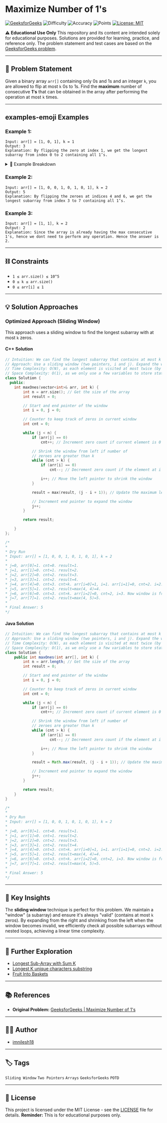 # Maximize Number of 1's

[![GeeksforGeeks](https://img.shields.io/badge/GeeksforGeeks-298D46?style=for-the-badge&logo=geeksforgeeks&logoColor=white)](https://www.geeksforgeeks.org/problems/maximize-number-of-1s0905/1)
![Difficulty](https://img.shields.io/badge/Difficulty-Medium-yellow?style=for-the-badge)
![Accuracy](https://img.shields.io/badge/Accuracy-39.46%25-orange?style=for-the-badge)
![Points](https://img.shields.io/badge/Points-4-blue?style=for-the-badge)
[![License: MIT](https://img.shields.io/badge/License-MIT-green.svg?style=for-the-badge)](https://opensource.org/licenses/MIT)

<div>

⚠️ **Educational Use Only**
This repository and its content are intended solely for educational purposes. Solutions are provided for learning, practice, and reference only. The problem statement and test cases are based on the [GeeksforGeeks problem](https://www.geeksforgeeks.org/problems/maximize-number-of-1s0905/1).

</div>

---

## 📝 Problem Statement

Given a binary array `arr[]` containing only 0s and 1s and an integer `k`, you are allowed to flip at most `k` 0s to 1s. Find the **maximum** number of consecutive **1's** that can be obtained in the array after performing the operation at most `k` times.

---

## examples-emoji Examples

### Example 1:

```
Input: arr[] = [1, 0, 1], k = 1
Output: 3
Explanation: By flipping the zero at index 1, we get the longest subarray from index 0 to 2 containing all 1’s.
```

<details>
<summary>📖 Example Breakdown</summary>

- **Initial Array**: `[1, 0, 1]`
- **k (flips allowed)**: `1`
- We can flip the `0` at index `1` to a `1`.
- The array becomes `[1, 1, 1]`.
- The longest sequence of consecutive `1`s is now `3`.

</details>

### Example 2:

```
Input: arr[] = [1, 0, 0, 1, 0, 1, 0, 1], k = 2
Output: 5
Explanation: By flipping the zeroes at indices 4 and 6, we get the longest subarray from index 3 to 7 containing all 1’s.
```

### Example 3:

```
Input: arr[] = [1, 1], k = 2
Output: 2
Explanation: Since the array is already having the max consecutive 1's, hence we dont need to perform any operation. Hence the answer is 2.
```

---

## ⛓️ Constraints

- `1 ≤ arr.size() ≤ 10^5`
- `0 ≤ k ≤ arr.size()`
- `0 ≤ arr[i] ≤ 1`

---

## 💡 Solution Approaches

### Optimized Approach (Sliding Window)

This approach uses a sliding window to find the longest subarray with at most `k` zeros.

#### C++ Solution

```cpp
// Intuition: We can find the longest subarray that contains at most k zeros. The length of this subarray is our answer.
// Approach: Use a sliding window (two pointers, i and j). Expand the window by moving j. If the number of zeros (cnt) exceeds k, shrink the window from the left by moving i.
// Time Complexity: O(N), as each element is visited at most twice (by i and j).
// Space Complexity: O(1), as we only use a few variables to store state.
class Solution {
  public:
    int maxOnes(vector<int>& arr, int k) {
        int n = arr.size(); // Get the size of the array
        int result = 0;

        // Start and end pointer of the window
        int i = 0, j = 0;

        // Counter to keep track of zeros in current window
        int cnt = 0;

        while (j < n) {
            if (arr[j] == 0)
                cnt++; // Increment zero count if current element is 0

            // Shrink the window from left if number of
            // zeroes are greater than k
            while (cnt > k) {
                if (arr[i] == 0)
                    cnt--; // Decrement zero count if the element at i is 0

                i++; // Move the left pointer to shrink the window
            }

            result = max(result, (j - i + 1)); // Update the maximum length found so far

            // Increment end pointer to expand the window
            j++;
        }

        return result;

    }
};

/*
*
* Dry Run
* Input: arr[] = [1, 0, 0, 1, 0, 1, 0, 1], k = 2
*
* j=0, arr[0]=1. cnt=0. result=1.
* j=1, arr[1]=0. cnt=1. result=2.
* j=2, arr[2]=0. cnt=2. result=3.
* j=3, arr[3]=1. cnt=2. result=4.
* j=4, arr[4]=0. cnt=3. cnt>k. arr[i=0]=1, i=1. arr[i=1]=0, cnt=2. i=2. Now window is from 2 to 4. result=max(4, 3)=4.
* j=5, arr[5]=1. cnt=2. result=max(4, 4)=4.
* j=6, arr[6]=0. cnt=3. cnt>k. arr[i=2]=0, cnt=2, i=3. Now window is from 3 to 6. result=max(4, 4)=4.
* j=7, arr[7]=1. cnt=2. result=max(4, 5)=5.
*
* Final Answer: 5
*/
```

#### Java Solution

```java
// Intuition: We can find the longest subarray that contains at most k zeros. The length of this subarray is our answer.
// Approach: Use a sliding window (two pointers, i and j). Expand the window by moving j. If the number of zeros (cnt) exceeds k, shrink the window from the left by moving i.
// Time Complexity: O(N), as each element is visited at most twice (by i and j).
// Space Complexity: O(1), as we only use a few variables to store state.
class Solution {
    public int maxOnes(int arr[], int k) {
        int n = arr.length; // Get the size of the array
        int result = 0;

        // Start and end pointer of the window
        int i = 0, j = 0;

        // Counter to keep track of zeros in current window
        int cnt = 0;

        while (j < n) {
            if (arr[j] == 0)
                cnt++; // Increment zero count if current element is 0

            // Shrink the window from left if number of
            // zeroes are greater than k
            while (cnt > k) {
                if (arr[i] == 0)
                    cnt--; // Decrement zero count if the element at i is 0

                i++; // Move the left pointer to shrink the window
            }

            result = Math.max(result, (j - i + 1)); // Update the maximum length found so far

            // Increment end pointer to expand the window
            j++;
        }

        return result;
    }
}

/*
*
* Dry Run
* Input: arr[] = [1, 0, 0, 1, 0, 1, 0, 1], k = 2
*
* j=0, arr[0]=1. cnt=0. result=1.
* j=1, arr[1]=0. cnt=1. result=2.
* j=2, arr[2]=0. cnt=2. result=3.
* j=3, arr[3]=1. cnt=2. result=4.
* j=4, arr[4]=0. cnt=3. cnt>k. arr[i=0]=1, i=1. arr[i=1]=0, cnt=2. i=2. Now window is from 2 to 4. result=max(4, 3)=4.
* j=5, arr[5]=1. cnt=2. result=max(4, 4)=4.
* j=6, arr[6]=0. cnt=3. cnt>k. arr[i=2]=0, cnt=2, i=3. Now window is from 3 to 6. result=max(4, 4)=4.
* j=7, arr[7]=1. cnt=2. result=max(4, 5)=5.
*
* Final Answer: 5
*/
```

---

## 🔑 Key Insights

The **sliding window** technique is perfect for this problem. We maintain a "window" (a subarray) and ensure it's always "valid" (contains at most `k` zeros). By expanding from the right and shrinking from the left when the window becomes invalid, we efficiently check all possible subarrays without nested loops, achieving a linear time complexity.

---

## 🚀 Further Exploration

- [Longest Sub-Array with Sum K](https://www.geeksforgeeks.org/problems/longest-sub-array-with-sum-k0809/1)
- [Longest K unique characters substring](https://www.geeksforgeeks.org/problems/longest-k-unique-characters-substring0853/1)
- [Fruit Into Baskets](http://leetcode.com/problems/fruit-into-baskets/description/)

---

## 📚 References

- **Original Problem:** [GeeksforGeeks | Maximize Number of 1's](https://www.geeksforgeeks.org/problems/maximize-number-of-1s0905/1)

---

## 👨‍💻 Author

- [imnilesh18](https://github.com/imnilesh18)

---

## 🏷️ Tags

`Sliding Window` `Two Pointers` `Arrays` `GeeksforGeeks` `POTD`

---

## 📜 License

This project is licensed under the MIT License - see the [LICENSE](LICENSE) file for details.
**Reminder:** This is for educational purposes only.
